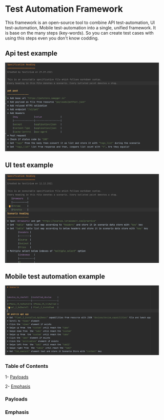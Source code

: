 # Test Automation Framework

This framework is an open-source tool to combine API test-automation, UI test-automation, Mobile test-automation into a single, unified framework. It is base on the many steps (key-words). So you can create test cases with using this steps even you don't know codding.


## Api test example

![ss](images/ss1.png)

## UI test example

![ss](images/ss2.png)

##  Mobile test automation example

![ss](images/ss3.png)

### Table of Contents
1- [Payloads](#payloads)

2- [Emphasis](#emphasis)

<a name='payloads'></a>
### Payloads
<a name='emphasis'></a>
### Emphasis